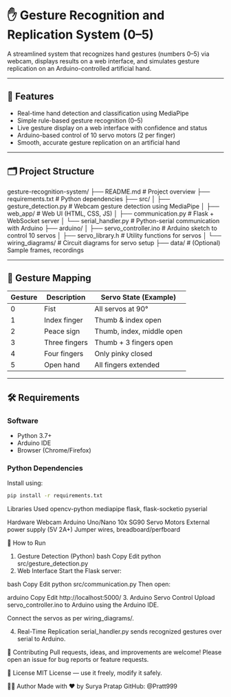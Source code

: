 # ✋ Gesture Recognition and Replication System (0–5)

A streamlined system that recognizes hand gestures (numbers 0–5) via webcam, displays results on a web interface, and simulates gesture replication on an Arduino-controlled artificial hand.

---

## 🚀 Features

- Real-time hand detection and classification using MediaPipe
- Simple rule-based gesture recognition (0–5)
- Live gesture display on a web interface with confidence and status
- Arduino-based control of 10 servo motors (2 per finger)
- Smooth, accurate gesture replication on an artificial hand

---

## 🗂️ Project Structure
gesture-recognition-system/
├── README.md # Project overview
├── requirements.txt # Python dependencies
├── src/
│ ├── gesture_detection.py # Webcam gesture detection using MediaPipe
│ ├── web_app/ # Web UI (HTML, CSS, JS)
│ ├── communication.py # Flask + WebSocket server
│ └── serial_handler.py # Python-serial communication with Arduino
├── arduino/
│ ├── servo_controller.ino # Arduino sketch to control 10 servos
│ ├── servo_library.h # Utility functions for servos
│ └── wiring_diagrams/ # Circuit diagrams for servo setup
├── data/ # (Optional) Sample frames, recordings


---

## 🧠 Gesture Mapping

| Gesture | Description         | Servo State (Example)         |
|---------|---------------------|-------------------------------|
| 0       | Fist                | All servos at 90°             |
| 1       | Index finger        | Thumb & index open            |
| 2       | Peace sign          | Thumb, index, middle open     |
| 3       | Three fingers       | Thumb + 3 fingers open        |
| 4       | Four fingers        | Only pinky closed             |
| 5       | Open hand           | All fingers extended          |

---

## 🛠️ Requirements

### Software

- Python 3.7+
- Arduino IDE
- Browser (Chrome/Firefox)

### Python Dependencies

Install using:

```bash
pip install -r requirements.txt
```

Libraries Used
opencv-python
mediapipe
flask, flask-socketio
pyserial

Hardware
Webcam
Arduino Uno/Nano
10x SG90 Servo Motors
External power supply (5V 2A+)
Jumper wires, breadboard/perfboard

🧪 How to Run
1. Gesture Detection (Python)
bash
Copy
Edit
python src/gesture_detection.py
2. Web Interface
Start the Flask server:

bash
Copy
Edit
python src/communication.py
Then open:

arduino
Copy
Edit
http://localhost:5000/
3. Arduino Servo Control
Upload servo_controller.ino to Arduino using the Arduino IDE.

Connect the servos as per wiring_diagrams/.

4. Real-Time Replication
serial_handler.py sends recognized gestures over serial to Arduino.

🤝 Contributing
Pull requests, ideas, and improvements are welcome!
Please open an issue for bug reports or feature requests.

📜 License
MIT License — use it freely, modify it safely.

👨‍💻 Author
Made with ❤️ by Surya Pratap
GitHub: @Pratt999

